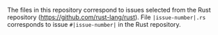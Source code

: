 The files in this repository correspond to issues selected from the Rust repository (https://github.com/rust-lang/rust).
File `|issue-number|.rs` corresponds to issue `#|issue-number|` in the Rust repository.
